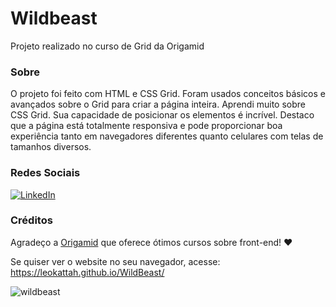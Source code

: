 # Wildbeast
Projeto realizado no curso de Grid da Origamid

### Sobre

O projeto foi feito com HTML e CSS Grid. Foram usados conceitos básicos e avançados sobre o Grid para criar a página inteira. Aprendi muito sobre CSS Grid. Sua capacidade de posicionar os elementos é incrível. Destaco que a página está totalmente responsiva e pode proporcionar boa experiência tanto em navegadores diferentes quanto celulares com telas de tamanhos diversos. 

### Redes Sociais
<a href="https://www.linkedin.com/in/leonardo-kattah-55059a20/"> <img src="https://img.shields.io/badge/LinkedIn--_.svg?style=social&logo=linkedin" alt="LinkedIn"></a>

### Créditos
Agradeço a [Origamid](https://www.origamid.com/cursos/) que oferece ótimos cursos sobre front-end! ❤

Se quiser ver o website no seu navegador, acesse:  https://leokattah.github.io/WildBeast/

![wildbeast](https://user-images.githubusercontent.com/64365302/112539556-e793e080-8d8f-11eb-8b32-bbeadf542e95.png)
